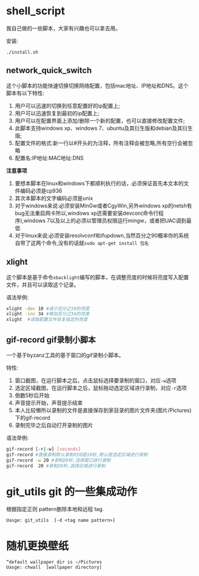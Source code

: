# shell_script

我自己做的一些脚本，大家有兴趣也可以拿去用。

安装:

```shell
./install.sh
```

## network_quick_switch

这个小脚本的功能快速切换切换网络配置，包括mac地址、IP地址和DNS。这个脚本有以下特性:

1. 用户可以迅速的切换到任意配置好的ip配置上;
2. 用户可以迅速恢复到最初的ip配置上;
3. 用户可以在配置界面上添加/删除一个新的配置，也可以直接修改配置文件;
4. 此脚本支持windows xp、windows 7、ubuntu及其衍生版和debian及其衍生版;
5. 配置文件的格式:新一行以#开头的为注释，所有注释会被忽略,所有空行会被忽略
6. 配置名:IP地址:MAC地址:DNS

**注意事项** 

1. 要想本脚本在linux和windows下都顺利执行的话，必须保证首先本文本的文件编码必须是cp936
2. 其次本脚本的文字编码必须是unix
3. 对于windows来说:必须安装MinGw或者CgyWin,另外windows xp的netsh有bug无法重启网卡所以,windows xp还需要安装devcon(命令行程序),windows 7以及以上的必须以管理员权限运行mingw，或者把UAC调到最低
4. 对于linux来说:必须安装resolvconf和ifupdown,当然百分之90概率你的系统自带了这两个命令,没有的话就`sudo apt-get install 包名`

## xlight

这个脚本是基于命令`xbacklight`编写的脚本，在调整亮度的时候将亮度写入配置文件，并且可以读取这个记录。

语法举例:

```bash
xlight -dec 10 #减少百分之10的亮度
xlight -inc 34 #增加百分之34的亮度
xlight  #读取配置文件恢复指定的亮度
```

## gif-record gif录制小脚本

一个基于byzanz工具的基于窗口的gif录制小脚本。

特性:

1. 窗口截图，在运行脚本之后，点击鼠标选择要录制的窗口，对应`-w`选项
1. 选定区域截图，在运行脚本之后，鼠标拖动选定区域进行录制，对应`-r`选项
2. 倒数5秒后开始
3. 声音提示开始，声音提示结束
4. 本人比较懒所以录制的文件是直接保存到家目录的图片文件夹(图片/Pictures)下的gif-record
5. 录制完毕之后自动打开录制的图片

语法举例:

```bash
gif-record [-r|-w] [seconds]
gif-record #直接录制默认录制时间是10秒,默认是选定区域进行录制
gif-record -w 20 #录制20秒,选择窗口进行录制
gif-record  20 #录制20秒,选择区域进行录制
```

# git_utils git 的一些集成动作

 根据指定正则 pattern删除本地和远程 tag.

```
Uasge: git_utils  [-d <tag name pattern>]
```

#  随机更换壁纸

```
“default wallpaper dir is ~/Pictures
Uasge: chwall  [wallpaper directory]
```
